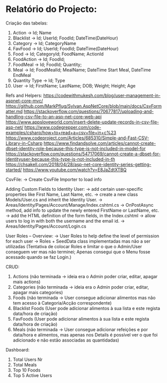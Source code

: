 ﻿# Relatório do Projecto:

Criação das tabelas:
1. Action → Id; Name 
2. Blacklist → Id; UserId; FoodId; DateTime(DateHour)
3. Category → Id; CategoryName
4. FavFood → Id; UserId; FoodId; DateTime(DateHour)
5. Food → Id; CategoryId; FoodName; ActionId
6. FoodAction → Id; FoodId;
7. FoodMeal → Id; FoodId; Quantity;
8. Meal → Id; FoodMealId; MealName; DateTime Start Meal, DateTime EndMeal
9. Quantity Type → Id; Type
10. User → Id; FirstName; LastName; DOB; Weight; Height; Age

Refs and Helpers:
https://codewithmukesh.com/blog/user-management-in-aspnet-core-mvc/
https://github.com/MarkPflug/Sylvan.AspNetCore/blob/main/docs/CsvFormatter.md
https://stackoverflow.com/questions/70677817/uploading-and-handling-csv-file-to-an-asp-net-core-web-api
https://www.appsloveworld.com/insert-delete-update-records-in-csv-file-asp-net/
https://www.codegrepper.com/code-examples/csharp/how+to+read+a+csv+file+in+c%23
https://www.codeproject.com/Articles/685310/Simple-and-Fast-CSV-Library-in-Csharp
https://www.findandsolve.com/articles/cannot-create-dbset-identity-role-because-this-type-is-not-included-in-model-for
https://stackoverflow.com/questions/54717069/cannot-create-a-dbset-for-identityuser-because-this-type-is-not-included-in-th
https://chsakell.com/2018/04/28/asp-net-core-identity-series-getting-started/
https://www.youtube.com/watch?v=E8JaZdtXTBQ

CsvFile:
→ Create CsvFile Importer to load info


Adding Custom Fields to Identity User:
→ add certain user-specific properties like First Name, Last Name, etc.
→ create a new class Models/User.cs and inherit the Identity User.
→ Areas/Identity/Pages/Account/Manage/Index.cshtml.cs
→ OnPostAsync method, add info to update the newly entered FirstName or LastName, etc.
→ add the HTML definition of the form fields, in the Index.cshtml
→ allow users to log in with both the username and the email id. 
→ Areas/Identity/Pages/Account/Login.cs

User Roles – Overview:
→ User Roles to help define the level of permission for each user
→ Roles + SeedData class implementadas mas não a ser utilizadas
(Tentativa de colocar Roles e limitar o que o Admin/User conseguem ver mas não terminei;
Apenas consegui que o Menu fosse acessado quando se faz Login.)

CRUD:
1. Actions (não terminada → ideia era o Admin poder criar, editar, apagar mais actions)
2. Categories (não terminada → ideia era o Admin poder criar, editar, apagar mais categories)
3. Foods (não terminada → User consegue adicionar alimentos mas não tem acesso à Categoria/Acção correspondente)
4. Blacklist Foods (User pode adicionar alimentos à sua lista e este regista data/hora de criação)
5. FavFoods (User pode adicionar alimentos à sua lista e este regista data/hora de criação)
6. Meals (não terminada → User consegue adicionar refeições e por data/hora e alimentos,
mas apenas nos Details é possível ver o que foi adicionado e não estão associadas as quantidadas)

Dashboard: 
1. Total Users Nr 
2. Total Meals
3. Top 10 Foods
4. Top 5 Active Users





